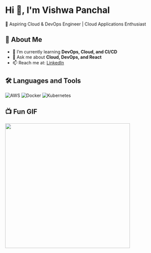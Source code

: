 # Hi 👋, I'm Vishwa Panchal
🚀 Aspiring Cloud & DevOps Engineer | Cloud Applications Enthusiast  

## 🌱 About Me
- 🔭 I’m currently learning **DevOps, Cloud, and CI/CD**
- 💬 Ask me about **Cloud, DevOps, and React**
- 📫 Reach me at: [LinkedIn](https://linkedin.com/vishwaapanchaal/)

## 🛠️ Languages and Tools
![AWS](https://img.shields.io/badge/AWS-%23FF9900.svg?style=for-the-badge&logo=amazon-aws&logoColor=white)
![Docker](https://img.shields.io/badge/Docker-%230db7ed.svg?style=for-the-badge&logo=docker&logoColor=white)
![Kubernetes](https://img.shields.io/badge/Kubernetes-%23326ce5.svg?style=for-the-badge&logo=kubernetes&logoColor=white)

## 📺 Fun GIF
<img src="https://media.giphy.com/media/qgQUggAC3Pfv687qPC/giphy.gif" width="400" />

